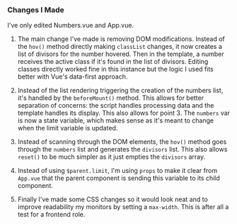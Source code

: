 ### Changes I Made

I've only edited Numbers.vue and App.vue.

1. The main change I've made is removing DOM modifications. Instead of the `hov()` method directly making `classList` changes, it now creates a list of divisors for the number hovered. Then in the template, a number receives the active class if it's found in the list of divisors. Editing classes directly worked fine in this instance but the logic I used fits better with Vue's data-first approach.

2. Instead of the list rendering triggering the creation of the numbers list, it's handled by the `beforeMount()` method. This allows for better separation of concerns: the script handles processing data and the template handles its display. This also allows for point 3. The `numbers` var is now a state variable, which makes sense as it's meant to change when the limit variable is updated.

3. Instead of scanning through the DOM elements, the `hov()` method goes through the `numbers` list and generates the `divisors` list. This also allows `reset()` to be much simpler as it just empties the `divisors` array.

4. Instead of using `$parent.limit`, I'm using `props` to make it clear from `App.vue` that the parent component is sending this variable to its child component.

5. Finally I've made some CSS changes so it would look neat and to improve readability my monitors by setting a `max-width`. This is after all a test for a frontend role.

<!-- # Spec

Using Vue, display all numbers from 1 to 100 in a random order on the screen. This number should be configurable via a provided input box.
If the user places their pointer over a given number, highlight that numbers' divisors.
For example, if the user hovers over 21, the numbers 1, 3, 7 would be highlighted. 22 would highlight 1, 2 and 11.

# Interview Task

The provided code is functional, but it's got some issues that need to be resolved. These issues may or may not be logical in nature - just because the code is working doesn't necessarily mean it is the best way of doing something.

Improve the code how you see fit - please leave comments to justify your decisions.

# GitHub Pull Requests

This is an interview task sent to prospective candidates to work at Aluminati. As such, all pull requests will be rejected. This code is, by its very nature, purposely designed with issues that candiates are asked to review!

If you have been invited to perform this test your submission should be through your point of contact with us, e.g. your recruitment agency. -->
